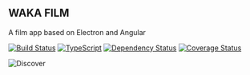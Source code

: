 ## WAKA FILM

A film app based on Electron and Angular

[![Build Status](https://travis-ci.org/thisisandy/waka-film-PC.svg?branch=master)](https://travis-ci.org/thisisandy/waka-film-PC)
[![TypeScript](https://badges.frapsoft.com/typescript/version/typescript-next.svg?v=101)](https://github.com/ellerbrock/typescript-badges/)
[![Dependency Status](https://www.versioneye.com/user/projects/59b60bde368b08003311bda1/badge.svg?style=flat-square)](https://www.versioneye.com/user/projects/59b60bde368b08003311bda1)
[![Coverage Status](https://coveralls.io/repos/github/thisisandy/waka-film-PC/badge.svg)](https://coveralls.io/github/thisisandy/waka-film-PC)

![Discover](http://ww4.sinaimg.cn/large/a15b4afegy1fjfglbrw70j21yo12eu0x)
